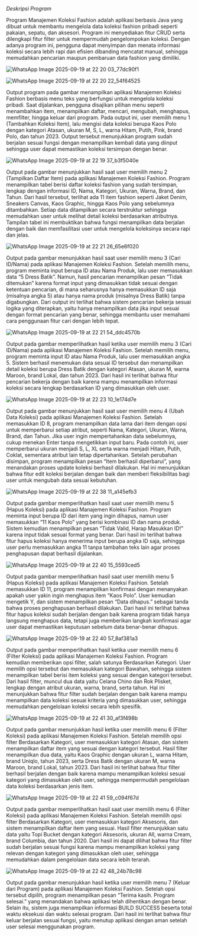 *Deskripsi Program*

Program Manajemen Koleksi Fashion adalah aplikasi berbasis Java yang dibuat untuk membantu mengelola data koleksi fashion pribadi seperti pakaian, sepatu, dan aksesori. Program ini menyediakan fitur CRUD serta dilengkapi fitur filter untuk mempermudah pengelompokan koleksi. Dengan adanya program ini, pengguna dapat menyimpan dan menata informasi koleksi secara lebih rapi dan efisien dibanding mencatat manual, sehingga memudahkan pencarian maupun pembaruan data fashion yang dimiliki.

![WhatsApp Image 2025-09-19 at 22 20 03_77dc90f1](https://github.com/user-attachments/assets/c7a69292-67ea-4b69-b8bf-c36009e1886d)

![WhatsApp Image 2025-09-19 at 22 20 22_54f64525](https://github.com/user-attachments/assets/7e91420e-3c6d-48c5-b150-23ad34800cd0)

Output program pada gambar menampilkan aplikasi Manajemen Koleksi Fashion berbasis menu teks yang berfungsi untuk mengelola koleksi pribadi. Saat dijalankan, pengguna disajikan pilihan menu seperti menambahkan item, menampilkan daftar, mencari, mengubah, menghapus, memfilter, hingga keluar dari program. Pada output ini, user memilih menu 1 (Tambahkan Koleksi Item), lalu mengisi data koleksi berupa Kaos Polo dengan kategori Atasan, ukuran M, S, L, warna Hitam, Putih, Pink, brand Polo, dan tahun 2023. Output tersebut menunjukkan program sudah berjalan sesuai fungsi dengan menampilkan kembali data yang diinput sehingga user dapat memastikan koleksi tersimpan dengan benar.

![WhatsApp Image 2025-09-19 at 22 19 37_b3f5040e](https://github.com/user-attachments/assets/747bf2f3-f24c-4937-b21a-1a34908c3cb0)

Output pada gambar menunjukkan hasil saat user memilih menu 2 (Tampilkan Daftar Item) pada aplikasi Manajemen Koleksi Fashion. Program menampilkan tabel berisi daftar koleksi fashion yang sudah tersimpan, lengkap dengan informasi ID, Nama, Kategori, Ukuran, Warna, Brand, dan Tahun. Dari hasil tersebut, terlihat ada 11 item fashion seperti Jaket Denim, Sneakers Canvas, Kaos Graphic, hingga Kaos Polo yang sebelumnya ditambahkan. Setiap data ditampilkan secara terstruktur sehingga memudahkan user untuk melihat detail koleksi berdasarkan atributnya. Tampilan tabel ini membuktikan bahwa fungsi menampilkan data berjalan dengan baik dan memfasilitasi user untuk mengelola koleksinya secara rapi dan jelas.

![WhatsApp Image 2025-09-19 at 22 21 26_65e6f020](https://github.com/user-attachments/assets/54c43bf4-f5e9-42a2-b5c7-19c8cca13fd8)

Output pada gambar menunjukkan hasil saat user memilih menu 3 (Cari ID/Nama) pada aplikasi Manajemen Koleksi Fashion. Setelah memilih menu, program meminta input berupa ID atau Nama Produk, lalu user memasukkan data “5 Dress Batik”. Namun, hasil pencarian menampilkan pesan “Tidak ditemukan” karena format input yang dimasukkan tidak sesuai dengan ketentuan pencarian, di mana seharusnya hanya memasukkan ID saja (misalnya angka 5) atau hanya nama produk (misalnya Dress Batik) tanpa digabungkan. Dari output ini terlihat bahwa sistem pencarian bekerja sesuai logika yang diterapkan, yaitu hanya menampilkan data jika input sesuai dengan format pencarian yang benar, sehingga membantu user memahami cara penggunaan fitur cari dengan lebih tepat.

![WhatsApp Image 2025-09-19 at 22 21 54_ddc4570b](https://github.com/user-attachments/assets/e8f09d6d-9792-4ad0-b5e2-fb23a547b221)

Output pada gambar memperlihatkan hasil ketika user memilih menu 3 (Cari ID/Nama) pada aplikasi Manajemen Koleksi Fashion. Setelah memilih menu, program meminta input ID atau Nama Produk, lalu user memasukkan angka 5. Sistem berhasil menemukan data sesuai ID tersebut dan menampilkan detail koleksi berupa Dress Batik dengan kategori Atasan, ukuran M, warna Maroon, brand Lokal, dan tahun 2023. Dari hasil ini terlihat bahwa fitur pencarian bekerja dengan baik karena mampu menampilkan informasi koleksi secara lengkap berdasarkan ID yang dimasukkan oleh user.

![WhatsApp Image 2025-09-19 at 22 23 10_1e174d7e](https://github.com/user-attachments/assets/5a19478e-70fc-4224-8ca8-6d15d90484f6)

Output pada gambar menunjukkan hasil saat user memilih menu 4 (Ubah Data Koleksi) pada aplikasi Manajemen Koleksi Fashion. Setelah memasukkan ID 8, program menampilkan data lama dari item dengan opsi untuk memperbarui setiap atribut, seperti Nama, Kategori, Ukuran, Warna, Brand, dan Tahun. Jika user ingin mempertahankan data sebelumnya, cukup menekan Enter tanpa mengetikkan input baru. Pada contoh ini, user memperbarui ukuran menjadi S, L, XL serta warna menjadi Hitam, Putih, Coklat, sementara atribut lain tetap dipertahankan. Setelah perubahan disimpan, program menampilkan pesan “Item berhasil diperbarui”, yang menandakan proses update koleksi berhasil dilakukan. Hal ini menunjukkan bahwa fitur edit koleksi berjalan dengan baik dan memberi fleksibilitas bagi user untuk mengubah data sesuai kebutuhan.

![WhatsApp Image 2025-09-19 at 22 38 11_a145efb3](https://github.com/user-attachments/assets/dec22722-723f-485b-9ca6-675eab2f7968)

Output pada gambar memperlihatkan hasil saat user memilih menu 5 (Hapus Koleksi) pada aplikasi Manajemen Koleksi Fashion. Program meminta input berupa ID dari item yang ingin dihapus, namun user memasukkan “11 Kaos Polo” yang berisi kombinasi ID dan nama produk. Sistem kemudian menampilkan pesan “Tidak Valid, Harap Masukkan ID!” karena input tidak sesuai format yang benar. Dari hasil ini terlihat bahwa fitur hapus koleksi hanya menerima input berupa angka ID saja, sehingga user perlu memasukkan angka 11 tanpa tambahan teks lain agar proses penghapusan dapat berhasil dijalankan.

![WhatsApp Image 2025-09-19 at 22 40 15_5593ced5](https://github.com/user-attachments/assets/7f09f8f1-d00a-4814-8131-00dcb58dc3cb)

Output pada gambar memperlihatkan hasil saat user memilih menu 5 (Hapus Koleksi) pada aplikasi Manajemen Koleksi Fashion. Setelah memasukkan ID 11, program menampilkan konfirmasi dengan menanyakan apakah user yakin ingin menghapus item “Kaos Polo”. User kemudian mengetik Y, dan sistem menampilkan pesan “Data dihapus.” sebagai tanda bahwa proses penghapusan berhasil dilakukan. Dari hasil ini terlihat bahwa fitur hapus koleksi sudah berjalan dengan baik karena program tidak hanya langsung menghapus data, tetapi juga memberikan langkah konfirmasi agar user dapat memastikan keputusan sebelum data benar-benar dihapus.

![WhatsApp Image 2025-09-19 at 22 40 57_8af381a3](https://github.com/user-attachments/assets/2d4bdd32-19b0-4ba0-b376-04bf171a3eb8)

Output pada gambar memperlihatkan hasil ketika user memilih menu 6 (Filter Koleksi) pada aplikasi Manajemen Koleksi Fashion. Program kemudian memberikan opsi filter, salah satunya Berdasarkan Kategori. User memilih opsi tersebut dan memasukkan kategori Bawahan, sehingga sistem menampilkan tabel berisi item koleksi yang sesuai dengan kategori tersebut. Dari hasil filter, muncul dua data yaitu Celana Chino dan Rok Plisket, lengkap dengan atribut ukuran, warna, brand, serta tahun. Hal ini menunjukkan bahwa fitur filter sudah berjalan dengan baik karena mampu menampilkan data koleksi sesuai kriteria yang dimasukkan user, sehingga memudahkan pengelolaan koleksi secara lebih spesifik.

![WhatsApp Image 2025-09-19 at 22 41 30_af3f498b](https://github.com/user-attachments/assets/ebd857d3-be8e-4a16-81a9-046a0a19c7ae)

Output pada gambar menunjukkan hasil ketika user memilih menu 6 (Filter Koleksi) pada aplikasi Manajemen Koleksi Fashion. Setelah memilih opsi filter Berdasarkan Kategori, user memasukkan kategori Atasan, dan sistem menampilkan daftar item yang sesuai dengan kategori tersebut. Hasil filter menampilkan dua data, yaitu Kaos Graphic dengan ukuran L, warna Hitam, brand Uniqlo, tahun 2023, serta Dress Batik dengan ukuran M, warna Maroon, brand Lokal, tahun 2023. Dari hasil ini terlihat bahwa fitur filter berhasil berjalan dengan baik karena mampu menampilkan koleksi sesuai kategori yang dimasukkan oleh user, sehingga mempermudah pengelolaan data koleksi berdasarkan jenis item.

![WhatsApp Image 2025-09-19 at 22 41 59_c094f67d](https://github.com/user-attachments/assets/a44213b0-df41-45c7-a4ed-6edc43d0f262)

Output pada gambar memperlihatkan hasil saat user memilih menu 6 (Filter Koleksi) pada aplikasi Manajemen Koleksi Fashion. Setelah memilih opsi filter Berdasarkan Kategori, user memasukkan kategori Aksesoris, dan sistem menampilkan daftar item yang sesuai. Hasil filter menunjukkan satu data yaitu Topi Bucket dengan kategori Aksesoris, ukuran All, warna Cream, brand Columbia, dan tahun 2020. Dari hasil ini dapat dilihat bahwa fitur filter sudah berjalan sesuai fungsi karena mampu menampilkan koleksi yang relevan dengan kategori yang dimasukkan oleh user, sehingga memudahkan dalam pengelolaan data secara lebih terarah.

![WhatsApp Image 2025-09-19 at 22 42 48_24b78c98](https://github.com/user-attachments/assets/54e208f2-ab46-4041-854f-6eba2484453b)

Output pada gambar menunjukkan hasil ketika user memilih menu 7 (Keluar dari Program) pada aplikasi Manajemen Koleksi Fashion. Setelah opsi tersebut dipilih, program menampilkan pesan “Terima kasih. Program selesai.” yang menandakan bahwa aplikasi telah dihentikan dengan benar. Selain itu, sistem juga menampilkan informasi BUILD SUCCESS beserta total waktu eksekusi dan waktu selesai program. Dari hasil ini terlihat bahwa fitur keluar berjalan sesuai fungsi, yaitu menutup aplikasi dengan aman setelah user selesai menggunakan program.


